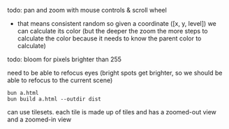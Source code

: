 todo: pan and zoom with mouse controls & scroll wheel
- that means consistent random so given a coordinate ([x, y, level]) we can calculate its color (but the deeper the zoom the more steps to calculate the color because it needs to know the parent color to calculate)

todo: bloom for pixels brighter than 255

need to be able to refocus eyes (bright spots get brighter, so we should be able to refocus to the current scene)

```
bun a.html
bun build a.html --outdir dist
```

can use tilesets. each tile is made up of tiles and has a zoomed-out view and a zoomed-in view